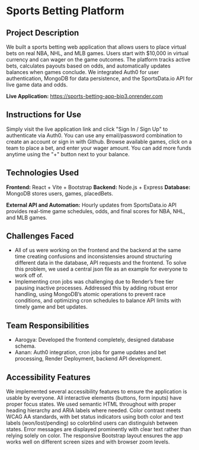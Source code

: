 # Sports Betting Platform

## Project Description

We built a sports betting web application that allows users to place virtual bets on real NBA, NHL, and MLB games. Users start with $10,000 in virtual currency and can wager on the game outcomes. The platform tracks active bets, calculates payouts based on odds, and automatically updates balances when games conclude. We integrated Auth0 for user authentication, MongoDB for data persistence, and the SportsData.io API for live game data and odds.

**Live Application:** https://sports-betting-app-bip3.onrender.com

## Instructions for Use

Simply visit the live application link and click "Sign In / Sign Up" to authenticate via Auth0. You can use any email/password combination to create an account or sign in with Github. Browse available games, click on a team to place a bet, and enter your wager amount. You can add more funds anytime using the "+" button next to your balance.

## Technologies Used

**Frontend:** React + Vite + Bootstrap
**Backend:** Node.js + Express
**Database:** MongoDB stores users, games, placedBets.

**External API and Automation:** Hourly updates from SportsData.io API provides real-time game schedules, odds, and final scores for NBA, NHL, and MLB games.

## Challenges Faced

- All of us were working on the frontend and the backend at the same time creating confusions and inconsistensies around structuring different data in the database, API requests and the frontend. To solve this problem, we used a central json file as an example for everyone to work off of.
- Implementing cron jobs was challenging due to Render’s free tier pausing inactive processes. Addressed this by adding robust error handling, using MongoDB’s atomic operations to prevent race conditions, and optimizing cron schedules to balance API limits with timely game and bet updates.



## Team Responsibilities

- Aarogya: Developed the frontend completely, designed database schema.
- Aanan: Auth0 integration, cron jobs for game updates and bet processing, Render Deployment, backend API development.


## Accessibility Features

We implemented several accessibility features to ensure the application is usable by everyone. All interactive elements (buttons, form inputs) have proper focus states. We used semantic HTML throughout with proper heading hierarchy and ARIA labels where needed. Color contrast meets WCAG AA standards, with bet status indicators using both color and text labels (won/lost/pending) so colorblind users can distinguish between states. Error messages are displayed prominently with clear text rather than relying solely on color. The responsive Bootstrap layout ensures the app works well on different screen sizes and with browser zoom levels.